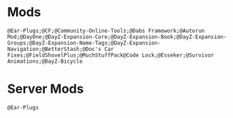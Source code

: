 # Mods

`@Ear-Plugs;@CF;@Community-Online-Tools;@Dabs Framework;@Autorun Mod;@DayOne;@DayZ-Expansion-Core;@DayZ-Expansion-Book;@DayZ-Expansion-Groups;@DayZ-Expansion-Name-Tags;@DayZ-Expansion-Navigation;@BetterStash;@Doc's Car Fixes;@FieldShovelPlus;@MuchStuffPack@Code Lock;@Esseker;@Survivor Animations;@DayZ-Bicycle`

# Server Mods

`@Ear-Plugs`
